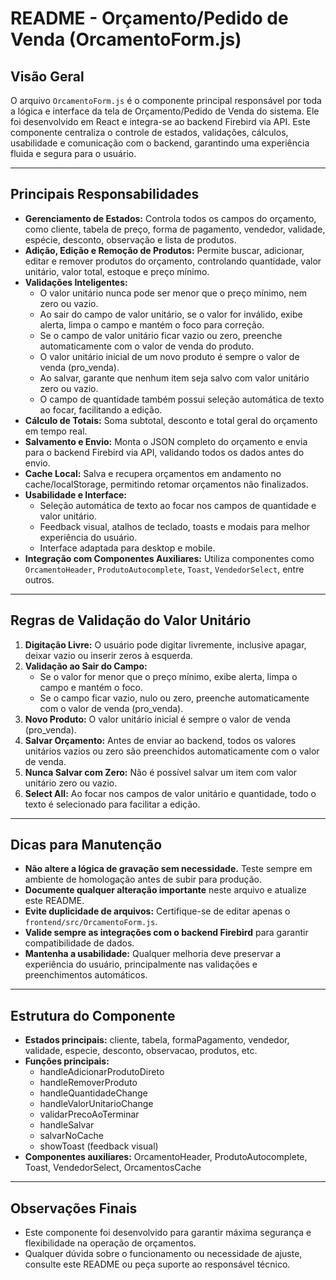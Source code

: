 # README - Orçamento/Pedido de Venda (OrcamentoForm.js)

## Visão Geral

O arquivo `OrcamentoForm.js` é o componente principal responsável por toda a lógica e interface da tela de Orçamento/Pedido de Venda do sistema. Ele foi desenvolvido em React e integra-se ao backend Firebird via API. Este componente centraliza o controle de estados, validações, cálculos, usabilidade e comunicação com o backend, garantindo uma experiência fluida e segura para o usuário.

---

## Principais Responsabilidades

- **Gerenciamento de Estados:** Controla todos os campos do orçamento, como cliente, tabela de preço, forma de pagamento, vendedor, validade, espécie, desconto, observação e lista de produtos.
- **Adição, Edição e Remoção de Produtos:** Permite buscar, adicionar, editar e remover produtos do orçamento, controlando quantidade, valor unitário, valor total, estoque e preço mínimo.
- **Validações Inteligentes:**
  - O valor unitário nunca pode ser menor que o preço mínimo, nem zero ou vazio.
  - Ao sair do campo de valor unitário, se o valor for inválido, exibe alerta, limpa o campo e mantém o foco para correção.
  - Se o campo de valor unitário ficar vazio ou zero, preenche automaticamente com o valor de venda do produto.
  - O valor unitário inicial de um novo produto é sempre o valor de venda (pro_venda).
  - Ao salvar, garante que nenhum item seja salvo com valor unitário zero ou vazio.
  - O campo de quantidade também possui seleção automática de texto ao focar, facilitando a edição.
- **Cálculo de Totais:** Soma subtotal, desconto e total geral do orçamento em tempo real.
- **Salvamento e Envio:** Monta o JSON completo do orçamento e envia para o backend Firebird via API, validando todos os dados antes do envio.
- **Cache Local:** Salva e recupera orçamentos em andamento no cache/localStorage, permitindo retomar orçamentos não finalizados.
- **Usabilidade e Interface:**
  - Seleção automática de texto ao focar nos campos de quantidade e valor unitário.
  - Feedback visual, atalhos de teclado, toasts e modais para melhor experiência do usuário.
  - Interface adaptada para desktop e mobile.
- **Integração com Componentes Auxiliares:** Utiliza componentes como `OrcamentoHeader`, `ProdutoAutocomplete`, `Toast`, `VendedorSelect`, entre outros.

---

## Regras de Validação do Valor Unitário

1. **Digitação Livre:** O usuário pode digitar livremente, inclusive apagar, deixar vazio ou inserir zeros à esquerda.
2. **Validação ao Sair do Campo:**
   - Se o valor for menor que o preço mínimo, exibe alerta, limpa o campo e mantém o foco.
   - Se o campo ficar vazio, nulo ou zero, preenche automaticamente com o valor de venda (pro_venda).
3. **Novo Produto:** O valor unitário inicial é sempre o valor de venda (pro_venda).
4. **Salvar Orçamento:** Antes de enviar ao backend, todos os valores unitários vazios ou zero são preenchidos automaticamente com o valor de venda.
5. **Nunca Salvar com Zero:** Não é possível salvar um item com valor unitário zero ou vazio.
6. **Select All:** Ao focar nos campos de valor unitário e quantidade, todo o texto é selecionado para facilitar a edição.

---

## Dicas para Manutenção

- **Não altere a lógica de gravação sem necessidade.** Teste sempre em ambiente de homologação antes de subir para produção.
- **Documente qualquer alteração importante** neste arquivo e atualize este README.
- **Evite duplicidade de arquivos:** Certifique-se de editar apenas o `frontend/src/OrcamentoForm.js`.
- **Valide sempre as integrações com o backend Firebird** para garantir compatibilidade de dados.
- **Mantenha a usabilidade:** Qualquer melhoria deve preservar a experiência do usuário, principalmente nas validações e preenchimentos automáticos.

---

## Estrutura do Componente

- **Estados principais:** cliente, tabela, formaPagamento, vendedor, validade, especie, desconto, observacao, produtos, etc.
- **Funções principais:**
  - handleAdicionarProdutoDireto
  - handleRemoverProduto
  - handleQuantidadeChange
  - handleValorUnitarioChange
  - validarPrecoAoTerminar
  - handleSalvar
  - salvarNoCache
  - showToast (feedback visual)
- **Componentes auxiliares:** OrcamentoHeader, ProdutoAutocomplete, Toast, VendedorSelect, OrcamentosCache

---

## Observações Finais

- Este componente foi desenvolvido para garantir máxima segurança e flexibilidade na operação de orçamentos.
- Qualquer dúvida sobre o funcionamento ou necessidade de ajuste, consulte este README ou peça suporte ao responsável técnico. 